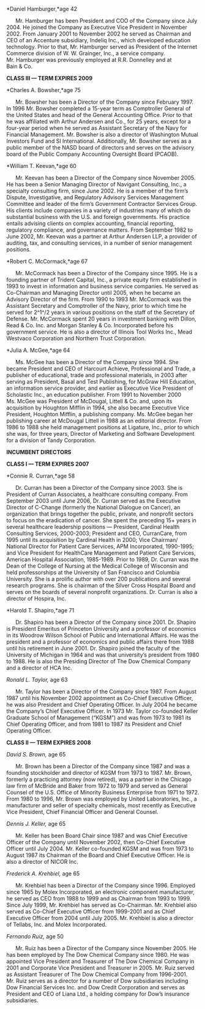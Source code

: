*Daniel Hamburger,*age 42

      Mr. Hamburger has been President and COO of the Company since July
2004. He joined the Company as Executive Vice President in November
2002. From January 2001 to November 2002 he served as Chairman and CEO
of an Accenture subsidiary, Indeliq Inc., which developed education
technology. Prior to that, Mr. Hamburger served as President of the
Internet Commerce division of W. W. Grainger, Inc., a service company.
Mr. Hamburger was previously employed at R.R. Donnelley and at
Bain & Co.

**CLASS III — TERM EXPIRES 2009**

*Charles A. Bowsher,*age 75

      Mr. Bowsher has been a Director of the Company since February
1997. In 1996 Mr. Bowsher completed a 15-year term as Comptroller
General of the United States and head of the General Accounting Office.
Prior to that he was affiliated with Arthur Andersen and Co., for
25 years, except for a four-year period when he served as Assistant
Secretary of the Navy for Financial Management. Mr. Bowsher is also a
director of Washington Mutual Investors Fund and SI International.
Additionally, Mr. Bowsher serves as a public member of the NASD board of
directors and serves on the advisory board of the Public Company
Accounting Oversight Board (PCAOB).

*William T. Keevan,*age 60

      Mr. Keevan has been a Director of the Company since November 2005.
He has been a Senior Managing Director of Navigant Consulting, Inc., a
specialty consulting firm, since June 2002. He is a member of the firm’s
Dispute, Investigative, and Regulatory Advisory Services Management
Committee and leader of the firm’s Government Contractor Services Group.
His clients include companies in a variety of industries many of which
do substantial business with the U.S. and foreign governments. His
practice entails advising clients on complex accounting, financial reporting, regulatory compliance, and
governance matters. From September 1982 to June 2002, Mr. Keevan was a
partner at Arthur Andersen LLP, a provider of auditing, tax, and
consulting services, in a number of senior management positions.

*Robert C. McCormack,*age 67

      Mr. McCormack has been a Director of the Company since 1995. He is
a founding partner of Trident Capital, Inc., a private equity firm
established in 1993 to invest in information and business service
companies. He served as Co-Chairman and Managing Director until 2005,
when he became an Advisory Director of the firm. From 1990 to 1993
Mr. McCormack was the Assistant Secretary and Comptroller of the Navy,
prior to which time he served for 2^1^/2 years in various positions on
the staff of the Secretary of Defense. Mr. McCormack spent 20 years in
investment banking with Dillon, Read & Co. Inc. and Morgan Stanley & Co.
Incorporated before his government service. He is also a director of
Illinois Tool Works Inc., Mead Westvaco Corporation and Northern Trust
Corporation.

*Julia A. McGee,*age 64

      Ms. McGee has been a Director of the Company since 1994. She
became President and CEO of Harcourt Achieve, Professional and Trade, a
publisher of educational, trade and professional materials, in 2003
after serving as President, Basal and Test Publishing, for McGraw Hill
Education, an information service provider, and earlier as Executive
Vice President of Scholastic Inc., an education publisher. From 1991 to
November 2000 Ms. McGee was President of McDougal, Littell & Co. and,
upon its acquisition by Houghton Mifflin in 1994, she also became
Executive Vice President, Houghton Mifflin, a publishing company.
Ms. McGee began her publishing career at McDougal Littell in 1988 as an
editorial director. From 1986 to 1988 she held management positions at
Ligature, Inc., prior to which she was, for three years, Director of
Marketing and Software Development for a division of Tandy Corporation.

**INCUMBENT DIRECTORS**

**CLASS I — TERM EXPIRES 2007**

*Connie R. Curran,*age 58

      Dr. Curran has been a Director of the Company since 2003. She is
President of Curran Associates, a healthcare consulting company. From
September 2003 until June 2006, Dr. Curran served as the Executive
Director of C-Change (formerly the National Dialogue on Cancer), an
organization that brings together the public, private, and nonprofit
sectors to focus on the eradication of cancer. She spent the preceding
15+ years in several healthcare leadership positions — President,
Cardinal Health Consulting Services, 2000-2003; President and CEO,
CurranCare, from 1995 until its acquisition by Cardinal Health in 2000;
Vice Chairman/ National Director for Patient Care Services, APM
Incorporated, 1990-1995; and Vice President for HealthCare Management
and Patient Care Services, American Hospital Association, 1985-1989.
Prior to 1989, Dr. Curran was the Dean of the College of Nursing at the
Medical College of Wisconsin and held professorships at the University
of San Francisco and Columbia University. She is a prolific author with
over 200 publications and several research programs. She is chairman of
the Silver Cross Hospital Board and serves on the boards of several
nonprofit organizations. Dr. Curran is also a director of Hospira, Inc.

*Harold T. Shapiro,*age 71

      Dr. Shapiro has been a Director of the Company since 2001.
Dr. Shapiro is President Emeritus of Princeton University and a
professor of economics in its Woodrow Wilson School of Public and
International Affairs. He was the president and a professor of economics
and public affairs there from 1988 until his retirement in June 2001.
Dr. Shapiro joined the faculty of the University of Michigan in 1964 and
was that university’s president from 1980 to 1988. He is also the
Presiding Director of The Dow Chemical Company and a director of HCA
Inc.

*Ronald L. Taylor,* age 63

      Mr. Taylor has been a Director of the Company since 1987. From
August 1987 until his November 2002 appointment as Co-Chief Executive
Officer, he was also President and Chief Operating Officer. In July 2004
he became the Company’s Chief Executive Officer. In 1973 Mr. Taylor
co-founded Keller Graduate School of Management (“KGSM”) and was from
1973 to 1981 its Chief Operating Officer, and from 1981 to 1987 its
President and Chief Operating Officer.

**CLASS II — TERM EXPIRES 2008**

*David S. Brown,* age 65

      Mr. Brown has been a Director of the Company since 1987 and was a
founding stockholder and director of KGSM from 1973 to 1987. Mr. Brown,
formerly a practicing attorney (now retired), was a partner in the
Chicago law firm of McBride and Baker from 1972 to 1979 and served as
General Counsel of the U.S. Office of Minority Business Enterprise from
1971 to 1972. From 1980 to 1996, Mr. Brown was employed by United
Laboratories, Inc., a manufacturer and seller of specialty chemicals,
most recently as Executive Vice President, Chief Financial Officer and
General Counsel.

*Dennis J. Keller,* age 65

      Mr. Keller has been Board Chair since 1987 and was Chief Executive
Officer of the Company until November 2002, then Co-Chief Executive
Officer until July 2004. Mr. Keller co-founded KGSM and was from 1973 to
August 1987 its Chairman of the Board and Chief Executive Officer. He is
also a director of NICOR Inc.

*Frederick A. Krehbiel,* age 65

      Mr. Krehbiel has been a Director of the Company since 1996.
Employed since 1965 by Molex Incorporated, an electronic component
manufacturer, he served as CEO from 1988 to 1999 and as Chairman from
1993 to 1999. Since July 1999, Mr. Krehbiel has served as Co-Chairman.
Mr. Krehbiel also served as Co-Chief Executive Officer from 1999-2001
and as Chief Executive Officer from 2004 until July 2005. Mr. Krehbiel
is also a director of Tellabs, Inc. and Molex Incorporated.

*Fernando Ruiz,* age 50

      Mr. Ruiz has been a Director of the Company since November 2005.
He has been employed by The Dow Chemical Company since 1980. He was
appointed Vice President and Treasurer of The Dow Chemical Company in
2001 and Corporate Vice President and Treasurer in 2005. Mr. Ruiz served
as Assistant Treasurer of The Dow Chemical Company from 1996-2001.
Mr. Ruiz serves as a director for a number of Dow subsidiaries including
Dow Financial Services Inc. and Dow Credit Corporation and serves as
President and CEO of Liana Ltd., a holding company for Dow’s insurance
subsidiaries.
